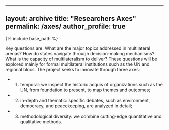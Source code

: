 
---
layout: archive
title: "Researchers Axes"
permalink: /axes/
author_profile: true
---

{% include base_path %}

Key questions are: What are the major topics addressed in multilateral arenas? How do states navigate through decision-making mechanisms? What is the capacity of multilateralism to deliver? These questions will be explored mainly for formal multilateral institutions such as the UN and regional blocs. The project seeks to innovate through three axes: 

* 1) temporal: we inspect the historic acquis of organizations such as the UN, from foundation to present, to map themes and outcomes; 
* 2) in-depth and thematic: specific debates, such as environment, democracy, and peacekeeping, are analyzed in detail; 
* 3) methodological diversity: we combine cutting-edge quantitative and qualitative methods.
